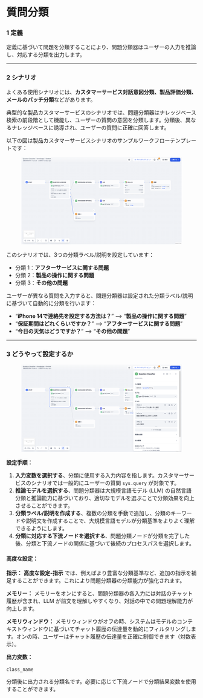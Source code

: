 # 質問分類

### 1 **定義**

定義に基づいて問題を分類することにより、問題分類器はユーザーの入力を推論し、対応する分類を出力します。

***

### **2 シナリオ**

よくある使用シナリオには、**カスタマーサービス対話意図分類、製品評価分類、メールのバッチ分類**などがあります。

典型的な製品カスタマーサービスのシナリオでは、問題分類器はナレッジベース検索の前段階として機能し、ユーザーの質問の意図を分類します。分類後、異なるナレッジベースに誘導され、ユーザーの質問に正確に回答します。

以下の図は製品カスタマーサービスシナリオのサンプルワークフローテンプレートです：

<figure><img src="../../../.gitbook/assets/jp-question.png" alt=""><figcaption></figcaption></figure>

このシナリオでは、3つの分類ラベル/説明を設定しています：

* 分類 1：**アフターサービスに関する問題**
* 分類 2：**製品の操作に関する問題**
* 分類 3：**その他の問題**

ユーザーが異なる質問を入力すると、問題分類器は設定された分類ラベル/説明に基づいて自動的に分類を行います：

* “**iPhone 14で連絡先を設定する方法は？**” —> “**製品の操作に関する問題**”
* “**保証期間はどれくらいですか？**” —> “**アフターサービスに関する問題**”
* “**今日の天気はどうですか？**” —> “**その他の問題**”

***

### 3 どうやって設定するか

<figure><img src="../../../.gitbook/assets/jp-question-setting.png" alt=""><figcaption></figcaption></figure>

**設定手順：**

1. **入力変数を選択する**、分類に使用する入力内容を指します。カスタマーサービスのシナリオでは一般的にユーザーの質問 `sys.query` が対象です。
2. **推論モデルを選択する**、問題分類器は大規模言語モデル (LLM) の自然言語分類と推論能力に基づいており、適切なモデルを選ぶことで分類効果を向上させることができます。
3. **分類ラベル/説明を作成する**、複数の分類を手動で追加し、分類のキーワードや説明文を作成することで、大規模言語モデルが分類基準をよりよく理解できるようにします。
4. **分類に対応する下流ノードを選択する**、問題分類ノードが分類を完了した後、分類と下流ノードの関係に基づいて後続のプロセスパスを選択します。

#### **高度な設定：**

**指示：** **高度な設定-指示** では、例えばより豊富な分類基準など、追加の指示を補足することができます。これにより問題分類器の分類能力が強化されます。

**メモリー：** メモリーをオンにすると、問題分類器の各入力には対話のチャット履歴が含まれ、LLM が前文を理解しやすくなり、対話の中での問題理解能力が向上します。

**メモリウィンドウ：** メモリウィンドウがオフの時、システムはモデルのコンテキストウィンドウに基づいてチャット履歴の伝達量を動的にフィルタリングします。オンの時、ユーザーはチャット履歴の伝達量を正確に制御できます（対数表示）。

**出力変数：**

`class_name`

分類後に出力される分類名です。必要に応じて下流ノードで分類結果変数を使用することができます。
